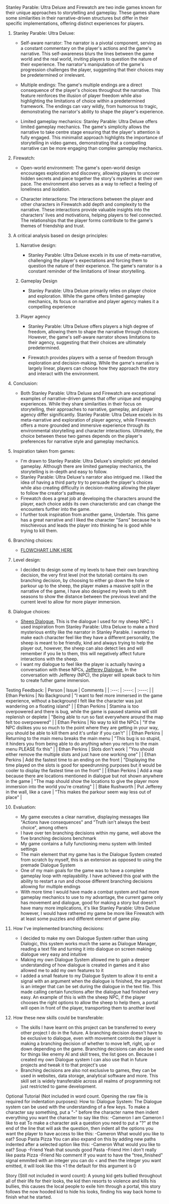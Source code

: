 Stanley Parable: Ultra Deluxe and Firewatch are two indie games known for their unique approaches to storytelling and gameplay. These games share some similarities in their narrative-driven structures but differ in their specific implementations, offering distinct experiences for players.

1. Stanley Parable: Ultra Deluxe:
	* Self-aware narrator: The narrator is a pivotal component, serving as a constant commentary on the player's actions and the game's narrative. This self-awareness blurs the lines between the game world and the real world, inviting players to question the nature of their experience. The narrator's manipulation of the game's progression challenges the player, suggesting that their choices may be predetermined or irrelevant.
	  
	* Multiple endings: The game's multiple endings are a direct consequence of the player's choices throughout the narrative. This feature reinforces the illusion of player freedom while also highlighting the limitations of choice within a predetermined framework. The endings can vary wildly, from humorous to tragic, demonstrating the narrator's ability to shape the player's experience.
	   
	* Limited gameplay mechanics: Stanley Parable: Ultra Deluxe offers limited gameplay mechanics. The game's simplicity allows the narrative to take centre stage ensuring that the player's attention is fully engaged. This minimalist approach highlights the importance of storytelling in video games, demonstrating that a compelling narrative can be more engaging than complex gameplay mechanics.
	  
2. Firewatch:
   * Open-world environment: The game's open-world design encourages exploration and discovery, allowing players to uncover hidden secrets and piece together the story's mysteries at their own pace. The environment also serves as a way to reflect a feeling of loneliness and isolation.
	 
   * Character interactions: The interactions between the player and other characters in Firewatch add depth and complexity to the narrative. These interactions provide valuable insights into the characters' lives and motivations, helping players to feel connected.  The relationships that the player forms contribute to the game's themes of friendship and trust.

3. A critical analysis based on design principles:
	1. Narrative design:
		* Stanley Parable: Ultra Deluxe excels in its use of meta-narrative, challenging the player's expectations and forcing them to question the nature of their experience. The game's narrator is a constant reminder of the limitations of linear storytelling.

	2. Gameplay Design
		* Stanley Parable: Ultra Deluxe primarily relies on player choice and exploration. While the game offers limited gameplay mechanics, its focus on narrative and player agency makes it a compelling experience

	3. Player agency
		* Stanley Parable: Ultra Deluxe offers players a high degree of freedom, allowing them to shape the narrative through choices. However, the game's self-aware narrator shows limitations to their agency, suggesting that their choices are ultimately predetermined.
		  
		* Firewatch provides players with a sense of freedom through exploration and decision-making. While the game's narrative is largely linear, players can choose how they approach the story and interact with the environment.
	  
4. Conclusion:
	* Both Stanley Parable: Ultra Deluxe and Firewatch are exceptional examples of narrative-driven games that offer unique and engaging experiences. While they share similarities in their focus on storytelling, their approaches to narrative, gameplay, and player agency differ significantly. Stanley Parable: Ultra Deluxe excels in its meta-narrative and exploration of player agency, while Firewatch offers a more grounded and immersive experience through its environmental storytelling and character interactions. Ultimately, the choice between these two games depends on the player's preferences for narrative style and gameplay mechanics.

5. Inspiration taken from games:
   	 * I'm drawn to Stanley Parable: Ultra Deluxe's simplistic yet detailed gameplay. Although there are limited gameplay mechanics, the storytelling is in-depth and easy to follow.
   	 * Stanley Parable: Ultra Deluxe's narrator also intrigued me. I liked the idea of having a third party try to persuade the player's choices while also creating difficulty in decision-making allowing the player to follow the creator's pathway.
   	 * Firewatch does a great job at developing the characters around the player, each choice adds its own characteristic and can change the encounters further into the game.
   	 * I further took inspiration from another game, Undertale. This game has a great narrative and I liked the character "Sans" because he is mischievous and leads the player into thinking he is good while trying to kill them. 

6. Branching choices:
	 * [FLOWCHART LINK HERE](https://lucid.app/lucidspark/c35f48f0-8313-4861-acf3-5b7b827715ae/edit?viewport_loc=486%2C202%2C4178%2C2081%2C0_0&invitationId=inv_11229b88-6d83-43bf-9f81-a13633a8522a)
 
7. Level design:
	 * I decided to design some of my levels to have their own branching decision, the very first level (not the tutorial) contains its own branching decision, by choosing to either go down the hole or parkour up to the sheep, the player makes a massive split in the narrative of the game, I have also designed my levels to shift seasons to show the distance between the previous level and the current level to allow for more player immersion.

8. Dialogue choices:
	 * [Sheep Dialogue](TextTrees/Sheep1.txt), This is the dialogue I used for my sheep NPC. I used inspiration from Stanley Parable: Ultra Deluxe to make a third mysterious entity like the narrator in Stanley Parable. I wanted to make each character feel like they have a different personality, the sheep is meant to be friendly, kind and always trying to help the player out, however, the sheep can also detect lies and will remember if you lie to them, this will negatively affect future interactions with the sheep.
	 * I want my dialogue to feel like the player is actually having a conversation with these NPCs, [Jefferey Dialogue](TextTrees/Jefferey1.txt), In the conversation with Jefferey (NPC), the player will speak back to him to create futher game immersion.

Testing Feedback:
| Person      | Issue | Comments |
| :---:       |  :----:     |     :----:    |
| Ethan Perkins | No Background | "I want to feel more immersed in the game experience, without a background I felt like the character was just wandering on a floating island" |
| Ethan Perkins | Stamina is too overpowered and there is bug, while the game is paused stamina will still replenish or deplete | "Being able to run so fast everywhere around the map felt too overpowered" |
| Ethan Perkins | No way to kill the NPCs | "If the NPC dislikes you so much to the point where they are getting in your way, you should be able to kill them and it's unfair if you can't" |
| Ethan Perkins | Returning to the main menu breaks the main menu | "This bug is so stupid, it hinders you from being able to do anything when you return to the main menu PLEASE fix this" |
| Ethan Perkins | Slots don't work | "You should either remove the multiple slots and just have one working one" |
| Ethan Perkins | Add the fastest time to an ending on the front | "Displaying the time played on the slots is good for speedrunning purposes but it would be cooler to display the fastest time on the front" |
| Ethan Perkins | Add a map because there are locations mentioned in dialogue but not shown anywhere in the game | "The map should show the locations to give the player more immersion into the world you're creating" |
| Blake Rushworth | Put Jefferey in the wall, like a cave | "This makes the parkour seem way less out of place" |

10. Evaluation:
	 * My game executes a clear narrative, displaying messages like "Actions have consequences" and "Truth isn't always the best choice", among others
	 * I have over ten branching decisions within my game, well above the five branching decisions benchmark
	 * My game contains a fully functioning menu system with limited settings
	 * The main element that my game has is the Dialogue System created from scratch by myself, this is an extension as opposed to using the premade Dialogue System
	 * One of my main goals for the game was to have a complete gameplay loop with replayability. I have achieved this goal with the ability to restart a run and choose different branching decisions allowing for multiple endings
	 * With more time I would have made a combat system and had more gameplay mechanics to use to my advantage, the current game only has movement and dialogue, good for making a story but doesn't have many more implications, it's like Stanley Parable: Ultra Deluxe however, I would have rathered my game be more like Firewatch with at least some puzzles and different element of game play. 

11. How I've implemented branching decisions:
	 * I decided to make my own Dialogue System rather than using Dialogic, this system works much the same as Dialogue Manager, reading a text file and turning it into dialogue on screen making dialogue very easy and intuitive
	 * Making my own Dialogue System allowed me to gain a deeper understanding of how dialogue is created in games and it also allowed me to add my own features to it
	 * I added a small feature to my Dialogue System to allow it to emit a signal with an argument when the dialogue is finished, the argument is an integer that can be set during the dialogue in the text file. This made calling certain functions after the dialogue had finished very easy. An example of this is with the sheep NPC, if the player chooses the right options to allow the sheep to help them, a portal will open in front of the player, transporting them to another level
 
12. How these new skills could be transferable:
	 * The skills I have learnt on this project can be transferred to every other project I do in the future. A branching decision doesn't have to be exclusive to dialogue, even with movement controls the player is making a branching decision of whether to move left, right, up or down depending on the game. Branching decisions can also be used for things like enemy AI and skill trees, the list goes on. Because I created my own Dialogue system I can also use that in future projects and tweak it to that project's use 
	 * Branching decisions are also not exclusive to games, they can be used in websites, data storage, analytical software and more. This skill set is widely transferable across all realms of programming not just restricted to game development.
	
Optional Tutorial (Not included in word count. Opening the raw file is required for indentation purposes):
How to:
  Dialogue System:
	The Dialogue system can be used with the understanding of a few keys.
	To make a character say something, put a "-" before the character name then 
	indent everything you want the character to say like this:
	-Cameron
	  	I am Cameron
	  	I like to eat
	To make a character ask a question you need to put a "?" at the end of the line that will ask the question,
	then indent all the options you want the player to have access to like this:
	-Cameron
		What would you like to eat?
		   Soup
		   Pasta
		   Pizza
	You can also expand on this by adding new paths indented after a selected option like this:
	-Cameron
	  	What would you like to eat?
		 Soup
		   -Friend
			 Yeah that sounds good
		 Pasta
		   -Friend
			 Hm I don't really like pasta
		 Pizza
		   -Friend
			 No comment
	If you want to have the "tree_finished" signal emmited with an integer you can do
	< and then the integer you want emitted, it will look like this
	<1
	the default for this argument is 0

Story (Still not included in word count):
	A young kid gets bullied throughout all of their life for their looks, the kid then resorts to violence and kills his bullies, this causes the local people to exile him through a portal, this story follows the now hooded kid to hide his looks, finding his way back home to finish what he started.
